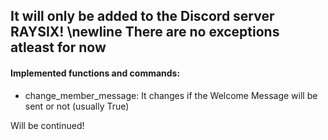 ## It will only be added to the Discord server RAYSIX! \newline There are no exceptions atleast for now

#### Implemented functions and commands:

- change_member_message: It changes if the Welcome Message will be sent or not (usually True)

Will be continued!
